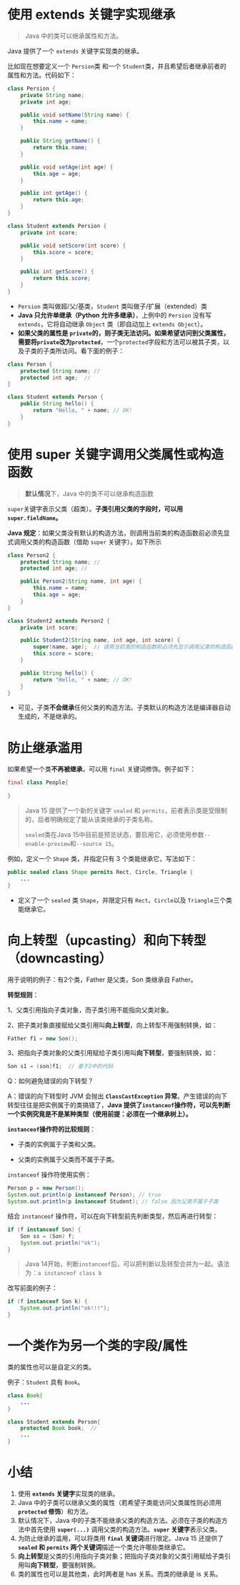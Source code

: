 # 使用 extends 关键字实现继承

>   Java 中的类可以继承属性和方法。

Java 提供了一个 `extends` 关键字实现类的继承。



比如现在想要定义一个 `Persion`类 和一个 `Student`类，并且希望后者继承前者的属性和方法。代码如下：

```java
class Persion {
    private String name;
    private int age;

    public void setName(String name) {
        this.name = name;
    }

    public String getName() {
        return this.name;
    }

    public void setAge(int age) {
        this.age = age;
    }

    public int getAge() {
        return this.age;
    }
}

class Student extends Persion {
    private int score;

    public void setScore(int score) {
        this.score = score;
    }

    public int getScore() {
        return this.score;
    }
}
```

-   `Persion` 类叫做超/父/基类，`Student` 类叫做子/扩展（extended）类
-   **Java 只允许单继承（Python 允许多继承）**，上例中的 `Persion` 没有写 `extends`，它将自动继承 `Object` 类（即自动加上 `extends Object`）。
-   **如果父类的属性是 `private`的，则子类无法访问。**如果**希望访问到父类属性，需要将`private`改为`protected`**，一个`protected`字段和方法可以被其子类，以及子类的子类所访问。看下面的例子：



```java
class Person {
    protected String name; // 
    protected int age;  //
}

class Student extends Person {
    public String hello() {
        return "Hello, " + name; // OK!
    }
}
```



# 使用 super 关键字调用父类属性或构造函数

>   **默认情况**下，Java 中的类不可以继承构造函数

`super`关键字表示父类（超类）。**子类引用父类的字段时，可以用`super.fieldName`。**



**Java 规定**：如果父类没有默认的构造方法，则调用当前类的构造函数前必须先显式调用父类的构造函数（借助 `super` 关键字）。如下所示

```java
class Person2 {
    protected String name; //
    protected int age; //

    public Person2(String name, int age) {
        this.name = name;
        this.age = age;
    }
}

class Student2 extends Person2 {
    private int score;

    public Student2(String name, int age, int score) {
        super(name, age);  // 调用当前类的构造函数前必须先显示调用父类的构造函数
        this.score = score;
    }

    public String hello() {
        return "Hello, " + name; // OK!
    }
}
```

-   可见，子类**不会继承**任何父类的构造方法。子类默认的构造方法是编译器自动生成的，不是继承的。



# 防止继承滥用

如果希望一个类**不再被继承**，可以用 `final` 关键词修饰。例子如下：

```java
final class People{
	
}
```





>   Java 15 提供了一个新的关键字 `sealed` 和 `permits`，前者表示类是受限制的，后者明确规定了能从该类继承的子类名称。
>
>   `sealed`类在Java 15中目前是预览状态，要启用它，必须使用参数`--enable-preview`和`--source 15`。



例如，定义一个 `Shape` 类，并指定只有 3 个类能继承它，写法如下：

```java
public sealed class Shape permits Rect, Circle, Triangle {
    ...
}
```

-   定义了一个 `sealed` 类 `Shape`，并限定只有 `Rect`、`Circle`以及 `Triangle`三个类能继承它。



# 向上转型（upcasting）和向下转型（downcasting）

用于说明的例子：有2个类，Father 是父类，Son 类继承自 Father。



**转型规则**：

1、父类引用指向子类对象，而子类引用不能指向父类对象。

2、把子类对象直接赋给父类引用叫**向上转型**，向上转型不用强制转换，如：

```java
Father f1 = new Son();
```

3、把指向子类对象的父类引用赋给子类引用叫**向下转型**，要强制转换，如：

```java
Son s1 = (son)f1;  // 基于2中的代码
```



Q：如何避免错误的向下转型？

A：错误的向下转型时 JVM 会抛出 **`ClassCastException` 异常**。产生错误的向下转型往往是把实例属于的类搞错了，**Java 提供了`instanceof`操作符，可以先判断一个实例究竟是不是某种类型（使用前提：必须在一个继承树上）。**



**`instanceof`操作符的比较规则**：

-   子类的实例属于子类和父类。

-   父类的实例属于父类而不属于子类。



`instanceof` 操作符使用实例：

```java
Person p = new Person();
System.out.println(p instanceof Person); // true
System.out.println(p instanceof Student); // false 因为父类不属于子类
```



结合 `instanceof` 操作符，可以在向下转型前先判断类型，然后再进行转型：

```java
if (f instanceof Son) {
    Son ss = (Son) f;
    System.out.println("ok");
}
```



>   Java 14开始，判断`instanceof`后，可以把判断以及转型合并为一起。语法为：`a instanceof class b `

改写前面的例子：

```java
if (f instanceof Son k) {
	System.out.println("ok!!!");
}
```



# 一个类作为另一个类的字段/属性

类的属性也可以是自定义的类。



例子：`Student` 具有 `Book`。

```java
class Book{
	...
}

class Student extends Person{
	protected Book book;  // 
	...
}
```



# 小结

1.  使用 **`extends` 关键字**实现类的继承。
2.  Java 中的子类可以继承父类的属性（若希望子类能访问父类属性则必须用 **`protected` 修饰**）和方法。
3.  默认情况下，Java 中的子类不能继承父类的构造方法。必须在子类的构造方法中首先使用 **`super(...)`** 调用父类的构造方法。**`super` 关键字**表示父类。
4.  为防止继承的滥用，可以将类用 **`final` 关键词**进行限定。Java 15 还提供了 **`sealed` 和 `permits` 两个关键词**描述一个类允许哪些类继承它。
5.  **向上转型**是父类的引用指向子类对象；把指向子类对象的父类引用赋给子类引用叫**向下转型**，要强制转换。
6.  类的属性也可以是其他类，此时两者是 has 关系。而类的继承是 is 关系。

